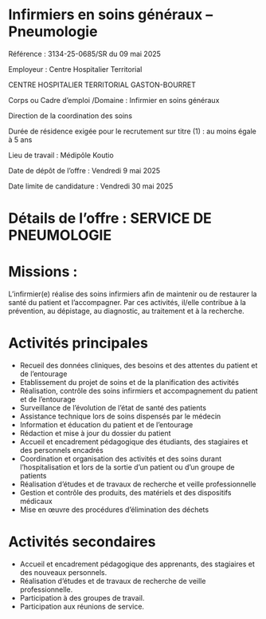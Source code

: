 # Infirmiers en soins généraux – Pneumologie

Référence : 3134-25-0685/SR du 09 mai 2025

Employeur : Centre Hospitalier Territorial

CENTRE HOSPITALIER TERRITORIAL GASTON-BOURRET

Corps ou Cadre d’emploi /Domaine : Infirmier en soins généraux

Direction de la coordination des soins

Durée de résidence exigée pour le recrutement sur titre (1) : au moins égale à 5 ans

Lieu de travail : Médipôle Koutio

Date de dépôt de l’offre : Vendredi 9 mai 2025

Date limite de candidature : Vendredi 30 mai 2025

# Détails de l’offre : SERVICE DE PNEUMOLOGIE

# Missions :

L’infirmier(e) réalise des soins infirmiers afin de maintenir ou de restaurer la santé du patient et l’accompagner. Par ces activités, il/elle contribue à la prévention, au dépistage, au diagnostic, au traitement et à la recherche.

# Activités principales

- Recueil des données cliniques, des besoins et des attentes du patient et de l’entourage
- Etablissement du projet de soins et de la planification des activités
- Réalisation, contrôle des soins infirmiers et accompagnement du patient et de l’entourage
- Surveillance de l’évolution de l’état de santé des patients
- Assistance technique lors de soins dispensés par le médecin
- Information et éducation du patient et de l’entourage
- Rédaction et mise à jour du dossier du patient
- Accueil et encadrement pédagogique des étudiants, des stagiaires et des personnels encadrés
- Coordination et organisation des activités et des soins durant l’hospitalisation et lors de la sortie d’un patient ou d’un groupe de patients
- Réalisation d’études et de travaux de recherche et veille professionnelle
- Gestion et contrôle des produits, des matériels et des dispositifs médicaux
- Mise en œuvre des procédures d’élimination des déchets

# Activités secondaires

- Accueil et encadrement pédagogique des apprenants, des stagiaires et des nouveaux personnels.
- Réalisation d’études et de travaux de recherche de veille professionnelle.
- Participation à des groupes de travail.
- Participation aux réunions de service.